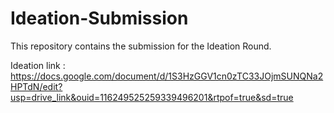 # Ideation-Submission

This repository contains the submission for the Ideation Round.

Ideation link : https://docs.google.com/document/d/1S3HzGGV1cn0zTC33JOjmSUNQNa2HPTdN/edit?usp=drive_link&ouid=116249525259339496201&rtpof=true&sd=true
